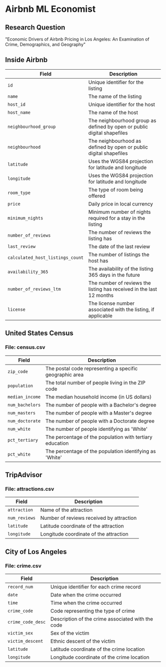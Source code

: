 # Airbnb ML Economist

## Research Question

"Economic Drivers of Airbnb Pricing in Los Angeles: An Examination of Crime, Demographics, and Geography"

## Inside Airbnb

| Field                            | Description                                                             |
|----------------------------------|-------------------------------------------------------------------------|
| `id`                             | Unique identifier for the listing                                       |
| `name`                           | The name of the listing                                                 |
| `host_id`                        | Unique identifier for the host                                          |
| `host_name`                      | The name of the host                                                    |
| `neighbourhood_group`            | The neighbourhood group as defined by open or public digital shapefiles |
| `neighbourhood`                  | The neighbourhood as defined by open or public digital shapefiles       |
| `latitude`                       | Uses the WGS84 projection for latitude and longitude                    |
| `longitude`                      | Uses the WGS84 projection for latitude and longitude                    |
| `room_type`                      | The type of room being offered                                          |
| `price`                          | Daily price in local currency                                           |
| `minimum_nights`                 | Minimum number of nights required for a stay in the listing             |
| `number_of_reviews`              | The number of reviews the listing has                                   |
| `last_review`                    | The date of the last review                                             |
| `calculated_host_listings_count` | The number of listings the host has                                     |
| `availability_365`               | The availability of the listing 365 days in the future                  |
| `number_of_reviews_ltm`          | The number of reviews the listing has received in the last 12 months    |
| `license`                        | The license number associated with the listing, if applicable           |


## United States Census

### File: census.csv

| Field           | Description                                              |
|-----------------|----------------------------------------------------------|
| `zip_code`      | The postal code representing a specific geographic area  |
| `population`    | The total number of people living in the ZIP code        |
| `median_income` | The median household income (in US dollars)              |
| `num_bachelors` | The number of people with a Bachelor's degree            |
| `num_masters`   | The number of people with a Master's degree              |
| `num_doctorate` | The number of people with a Doctorate degree             |
| `num_white`     | The number of people identifying as 'White'              |
| `pct_tertiary`  | The percentage of the population with tertiary education |
| `pct_white`     | The percentage of the population identifying as 'White'  |

## TripAdvisor

### File: attractions.csv

| Field         | Description                              |
|---------------|------------------------------------------|
| `attraction`  | Name of the attraction                   |
| `num_reviews` | Number of reviews received by attraction |
| `latitude`    | Latitude coordinate of the attraction    |
| `longitude`   | Longitude coordinate of the attraction   |

## City of Los Angeles

### File: crime.csv

| Field             | Description                                       |
|-------------------|---------------------------------------------------|
| `record_num`      | Unique identifier for each crime record           |
| `date`            | Date when the crime occurred                      |
| `time`            | Time when the crime occurred                      |
| `crime_code`      | Code representing the type of crime               |
| `crime_code_desc` | Description of the crime associated with the code |
| `victim_sex`      | Sex of the victim                                 |
| `victim_descent`  | Ethnic descent of the victim                      |
| `latitude`        | Latitude coordinate of the crime location         |
| `longitude`       | Longitude coordinate of the crime location        |
